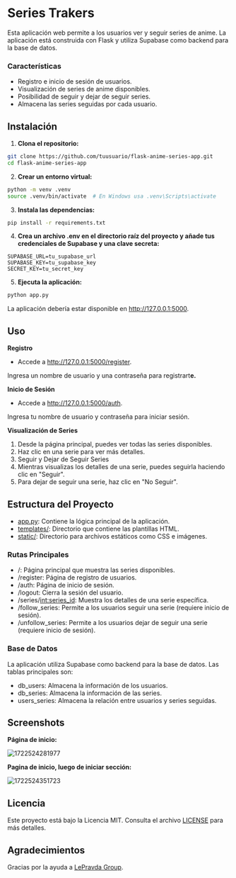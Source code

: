 # Series Trakers

Esta aplicación web permite a los usuarios ver y seguir series de anime. La aplicación está construida con Flask y utiliza Supabase como backend para la base de datos.

### Características

* Registro e inicio de sesión de usuarios.
* Visualización de series de anime disponibles.
* Posibilidad de seguir y dejar de seguir series.
* Almacena las series seguidas por cada usuario.

## Instalación

1. **Clona el repositorio:**

```bash
git clone https://github.com/tuusuario/flask-anime-series-app.git
cd flask-anime-series-app
```

2. **Crear un entorno virtual:**

```bash
python -m venv .venv
source .venv/bin/activate  # En Windows usa .venv\Scripts\activate
```

3. **Instala las dependencias:**

```bash
pip install -r requirements.txt
```

4. **Crea un archivo .env en el directorio raíz del proyecto y añade tus credenciales de Supabase y una clave secreta:**

```
SUPABASE_URL=tu_supabase_url
SUPABASE_KEY=tu_supabase_key
SECRET_KEY=tu_secret_key
```

5. **Ejecuta la aplicación:**

```bash
python app.py
```

La aplicación debería estar disponible en http://127.0.0.1:5000.

## Uso

**Registro**

* Accede a http://127.0.0.1:5000/register.

Ingresa un nombre de usuario y una contraseña para registrart**e.**

**Inicio de Sesión**

* Accede a http://127.0.0.1:5000/auth.

Ingresa tu nombre de usuario y contraseña para iniciar sesión.

**Visualización de Series**

1. Desde la página principal, puedes ver todas las series disponibles.
2. Haz clic en una serie para ver más detalles.
3. Seguir y Dejar de Seguir Series
4. Mientras visualizas los detalles de una serie, puedes seguirla haciendo clic en "Seguir".
5. Para dejar de seguir una serie, haz clic en "No Seguir".

## Estructura del Proyecto

* [app.py](https://github.com/Enma03/Series-Tracker/blob/main/app.py): Contiene la lógica principal de la aplicación.
* [templates/](https://github.com/Enma03/Series-Tracker/tree/main/templates): Directorio que contiene las plantillas HTML.
* [static/](https://github.com/Enma03/Series-Tracker/tree/main/static): Directorio para archivos estáticos como CSS e imágenes.

### Rutas Principales

* /: Página principal que muestra las series disponibles.
* /register: Página de registro de usuarios.
* /auth: Página de inicio de sesión.
* /logout: Cierra la sesión del usuario.
* /series/[int:series_id](int:series_id): Muestra los detalles de una serie específica.
* /follow_series: Permite a los usuarios seguir una serie (requiere inicio de sesión).
* /unfollow_series: Permite a los usuarios dejar de seguir una serie (requiere inicio de sesión).

### Base de Datos

La aplicación utiliza Supabase como backend para la base de datos. Las tablas principales son:

* db_users: Almacena la información de los usuarios.
* db_series: Almacena la información de las series.
* users_series: Almacena la relación entre usuarios y series seguidas.

## Screenshots

**Página de inicio:**

![1722524281977](image/README/1722524281977.png)

**Pagina de inicio, luego de iniciar sección:**

![1722524351723](image/README/1722524351723.png)

## Licencia

Este proyecto está bajo la Licencia MIT. Consulta el archivo [LICENSE](https://github.com/Enma03/Series-Tracker/blob/main/LICENSE) para más detalles.

## Agradecimientos

Gracias por la ayuda a [LePravda Group](https://github.com/lepravdag).
